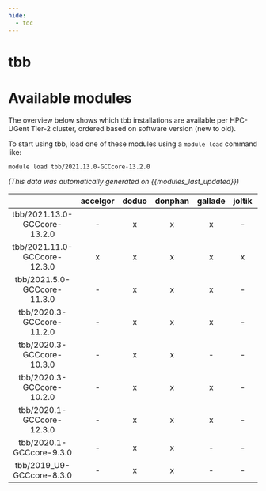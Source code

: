 ```yaml
---
hide:
  - toc
---
```


tbb
===

# Available modules


The overview below shows which tbb installations are available per HPC-UGent Tier-2 cluster, ordered based on software version (new to old).

To start using tbb, load one of these modules using a `module load` command like:

```shell
module load tbb/2021.13.0-GCCcore-13.2.0
```

*(This data was automatically generated on {{modules_last_updated}})*  

| |accelgor|doduo|donphan|gallade|joltik|shinx|skitty|
| :---: | :---: | :---: | :---: | :---: | :---: | :---: | :---: |
|tbb/2021.13.0-GCCcore-13.2.0|-|x|x|x|-|x|x|
|tbb/2021.11.0-GCCcore-12.3.0|x|x|x|x|x|x|x|
|tbb/2021.5.0-GCCcore-11.3.0|-|x|x|x|-|-|-|
|tbb/2020.3-GCCcore-11.2.0|-|x|x|x|-|-|-|
|tbb/2020.3-GCCcore-10.3.0|-|x|x|-|-|-|-|
|tbb/2020.3-GCCcore-10.2.0|-|x|x|x|-|-|-|
|tbb/2020.1-GCCcore-12.3.0|-|x|x|x|-|x|x|
|tbb/2020.1-GCCcore-9.3.0|-|x|x|-|-|-|-|
|tbb/2019_U9-GCCcore-8.3.0|-|x|x|-|-|-|-|
